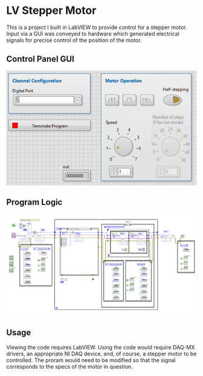 # LV Stepper Motor

This is a project I built in LabVIEW to provide control for a stepper motor. Input via a GUI was conveyed to hardware which generated electrical signals for precise control of the position of the motor.

## Control Panel GUI
![GUI with control pannel for motor operation](./front_panel.png)

## Program Logic
![Diagram of program logic](./block_diagram.png)

## Usage
Viewing the code requires LabVIEW. Using the code would require DAQ-MX drivers, an appropriate NI DAQ device, and, of course, a stepper motor to be controlled. The proram would need to be modified so that the signal corresponds to the specs of the motor in question.